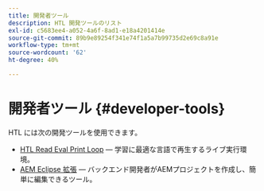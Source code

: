 ```yaml
---
title: 開発者ツール
description: HTL 開発ツールのリスト
exl-id: c5683ee4-a052-4a6f-8ad1-e18a4201414e
source-git-commit: 89b9e89254f341e74f1a5a7b99735d2e69c8a91e
workflow-type: tm+mt
source-wordcount: '62'
ht-degree: 40%

---
```


# 開発者ツール {#developer-tools}

HTL には次の開発ツールを使用できます。

* [HTL Read Eval Print Loop](https://github.com/Adobe-Marketing-Cloud/aem-htl-repl)  — 学習に最適な言語で再生するライブ実行環境。
* [AEM Eclipse 拡張](https://experienceleague.adobe.com/docs/experience-manager-cloud-service/implementing/developer-tools/eclipse.html?lang=ja-JP)  — バックエンド開発者がAEMプロジェクトを作成し、簡単に編集できるツール。
